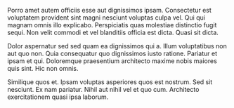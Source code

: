 Porro amet autem officiis esse aut dignissimos ipsam. Consectetur est voluptatem provident sint magni nesciunt voluptas culpa vel. Qui qui magnam omnis illo explicabo. Perspiciatis quas molestiae distinctio fugit sequi. Non velit commodi et vel blanditiis officia est dicta. Quasi sit dicta.
 Dolor aspernatur sed sed quam ea dignissimos qui a. Illum voluptatibus non aut quo non. Quia consequatur quo dignissimos iusto ratione. Pariatur et ipsam et qui. Doloremque praesentium architecto maxime nobis maiores quis sint. Hic non omnis.
 Similique quos et. Ipsam voluptas asperiores quos est nostrum. Sed sit nesciunt. Ex nam pariatur. Nihil aut nihil vel et quo cum. Architecto exercitationem quasi ipsa laborum.